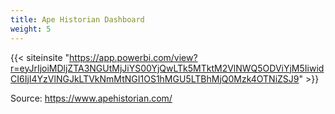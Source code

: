 ```yaml
---
title: Ape Historian Dashboard
weight: 5
---
```



{{< siteinsite "https://app.powerbi.com/view?r=eyJrIjoiMDljZTA3NGUtMjJiYS00YjQwLTk5MTktM2VlNWQ5ODViYjM5IiwidCI6IjI4YzVlNGJkLTVkNmMtNGI1OS1hMGU5LTBhMjQ0Mzk4OTNiZSJ9" >}}

Source: https://www.apehistorian.com/
